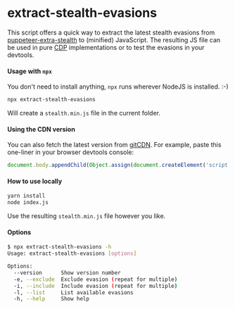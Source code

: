 # extract-stealth-evasions

This script offers a quick way to extract the latest stealth evasions from [puppeteer-extra-stealth](https://github.com/berstend/puppeteer-extra/tree/master/packages/puppeteer-extra-plugin-stealth) to (minified) JavaScript. The resulting JS file can be used in pure [CDP](https://chromedevtools.github.io/devtools-protocol/tot/) implementations or to test the evasions in your devtools.

#### Usage with `npx`

You don't need to install anything, `npx` runs wherever NodeJS is installed. :-)

```bash
npx extract-stealth-evasions
```

Will create a `stealth.min.js` file in the current folder.

#### Using the CDN version

You can also fetch the latest version from [gitCDN](https://gitcdn.xyz/repo/berstend/puppeteer-extra/stealth-js/stealth.min.js). For example, paste this one-liner in your browser devtools console:

```js
document.body.appendChild(Object.assign(document.createElement('script'), {src: 'https://gitcdn.xyz/repo/berstend/puppeteer-extra/stealth-js/stealth.min.js'}))
```

#### How to use locally

```bash
yarn install
node index.js
```

Use the resulting `stealth.min.js` file however you like.

#### Options

```bash
$ npx extract-stealth-evasions -h
Usage: extract-stealth-evasions [options]

Options:
  --version      Show version number                                   [boolean]
  -e, --exclude  Exclude evasion (repeat for multiple)
  -i, --include  Include evasion (repeat for multiple)
  -l, --list     List available evasions
  -h, --help     Show help                                             [boolean]
```